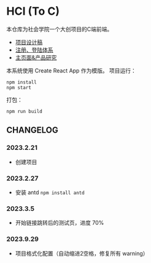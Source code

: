 # HCI (To C)

本仓库为社会学院一个大创项目的C端前端。
- [项目设计稿](https://modao.cc/app/fJZjEluirfxsobwaKlFpSa)
- [注册、登陆体系](https://nanxiaobao.feishu.cn/docx/FKy9dRI9Zo5eecxBQencfPeBniV)
- [主页面&产品研究](https://nanxiaobao.feishu.cn/docx/AoRQdsahNoNEgAxWRz4caXmKnwf)

本系统使用 Create React App 作为模版。
项目运行：
```
npm install
npm start
```
打包：
```
npm run build
```
## CHANGELOG

### 2023.2.21
- 创建项目

### 2023.2.27
- 安装 antd `npm install antd`

### 2023.3.5
- 开始链接跳转后的测试页，进度 70%

### 2023.9.29
- 项目格式化配置（自动缩进2空格，修复所有 warning）